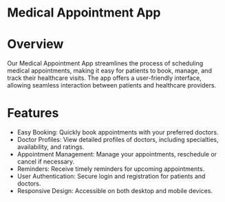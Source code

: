 # Medical Appointment App

# Overview
Our Medical Appointment App streamlines the process of scheduling medical appointments, making it easy for patients to book, manage, and track their healthcare visits. The app offers a user-friendly interface, allowing seamless interaction between patients and healthcare providers.

# Features
- Easy Booking: Quickly book appointments with your preferred doctors.
- Doctor Profiles: View detailed profiles of doctors, including specialties, availability, and ratings.
- Appointment Management: Manage your appointments, reschedule or cancel if necessary.
- Reminders: Receive timely reminders for upcoming appointments.
- User Authentication: Secure login and registration for patients and doctors.
- Responsive Design: Accessible on both desktop and mobile devices.
